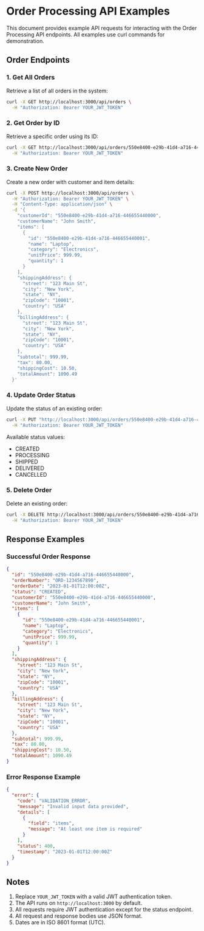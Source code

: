 # Order Processing API Examples

This document provides example API requests for interacting with the Order Processing API endpoints. All examples use curl commands for demonstration.

## Order Endpoints

### 1. Get All Orders
Retrieve a list of all orders in the system:

```bash
curl -X GET http://localhost:3000/api/orders \
  -H "Authorization: Bearer YOUR_JWT_TOKEN"
```

### 2. Get Order by ID
Retrieve a specific order using its ID:

```bash
curl -X GET http://localhost:3000/api/orders/550e8400-e29b-41d4-a716-446655440000 \
  -H "Authorization: Bearer YOUR_JWT_TOKEN"
```

### 3. Create New Order
Create a new order with customer and item details:

```bash
curl -X POST http://localhost:3000/api/orders \
  -H "Authorization: Bearer YOUR_JWT_TOKEN" \
  -H "Content-Type: application/json" \
  -d '{
    "customerId": "550e8400-e29b-41d4-a716-446655440000",
    "customerName": "John Smith",
    "items": [
      {
        "id": "550e8400-e29b-41d4-a716-446655440001",
        "name": "Laptop",
        "category": "Electronics",
        "unitPrice": 999.99,
        "quantity": 1
      }
    ],
    "shippingAddress": {
      "street": "123 Main St",
      "city": "New York",
      "state": "NY",
      "zipCode": "10001",
      "country": "USA"
    },
    "billingAddress": {
      "street": "123 Main St",
      "city": "New York",
      "state": "NY",
      "zipCode": "10001",
      "country": "USA"
    },
    "subtotal": 999.99,
    "tax": 80.00,
    "shippingCost": 10.50,
    "totalAmount": 1090.49
  }'
```

### 4. Update Order Status
Update the status of an existing order:

```bash
curl -X PUT "http://localhost:3000/api/orders/550e8400-e29b-41d4-a716-446655440000/status?status=PROCESSING" \
  -H "Authorization: Bearer YOUR_JWT_TOKEN"
```

Available status values:
- CREATED
- PROCESSING
- SHIPPED
- DELIVERED
- CANCELLED

### 5. Delete Order
Delete an existing order:

```bash
curl -X DELETE http://localhost:3000/api/orders/550e8400-e29b-41d4-a716-446655440000 \
  -H "Authorization: Bearer YOUR_JWT_TOKEN"
```

## Response Examples

### Successful Order Response
```json
{
  "id": "550e8400-e29b-41d4-a716-446655440000",
  "orderNumber": "ORD-1234567890",
  "orderDate": "2023-01-01T12:00:00Z",
  "status": "CREATED",
  "customerId": "550e8400-e29b-41d4-a716-446655440000",
  "customerName": "John Smith",
  "items": [
    {
      "id": "550e8400-e29b-41d4-a716-446655440001",
      "name": "Laptop",
      "category": "Electronics",
      "unitPrice": 999.99,
      "quantity": 1
    }
  ],
  "shippingAddress": {
    "street": "123 Main St",
    "city": "New York",
    "state": "NY",
    "zipCode": "10001",
    "country": "USA"
  },
  "billingAddress": {
    "street": "123 Main St",
    "city": "New York",
    "state": "NY",
    "zipCode": "10001",
    "country": "USA"
  },
  "subtotal": 999.99,
  "tax": 80.00,
  "shippingCost": 10.50,
  "totalAmount": 1090.49
}
```

### Error Response Example
```json
{
  "error": {
    "code": "VALIDATION_ERROR",
    "message": "Invalid input data provided",
    "details": [
      {
        "field": "items",
        "message": "At least one item is required"
      }
    ],
    "status": 400,
    "timestamp": "2023-01-01T12:00:00Z"
  }
}
```

## Notes

1. Replace `YOUR_JWT_TOKEN` with a valid JWT authentication token.
2. The API runs on `http://localhost:3000` by default.
3. All requests require JWT authentication except for the status endpoint.
4. All request and response bodies use JSON format.
5. Dates are in ISO 8601 format (UTC).
